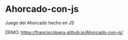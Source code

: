 # Ahorcado-con-js
Juego del Ahorcado hecho en JS 

DEMO: https://franciscoloera.github.io/Ahorcado-con-js/
